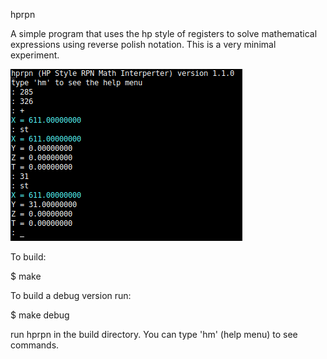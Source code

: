 hprpn

A simple program that uses the hp style of registers to solve mathematical expressions
using reverse polish notation. This is a very minimal experiment.

![alt text](hprpn.png)

To build:

$ make

To build a debug version run:

$ make debug

run hprpn in the build directory. You can type 'hm' (help menu) to see commands.
